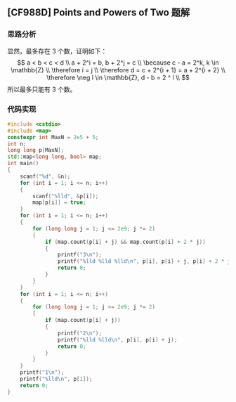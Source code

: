 ## [CF988D] Points and Powers of Two 题解

### 思路分析

显然，最多存在 $3$ 个数，证明如下：
$$
a < b < c < d \\
a + 2^i = b, b + 2^j = c \\
\because c - a = 2^k, k \in \mathbb{Z} \\
\therefore i = j \\
\therefore d = c + 2^{i + 1} = a + 2^{i + 2} \\
\therefore \neg l \in \mathbb{Z}, d - b = 2 ^ l \\
$$
所以最多只能有 $3$ 个数。

### 代码实现

```cpp
#include <cstdio>
#include <map>
constexpr int MaxN = 2e5 + 5;
int n;
long long p[MaxN];
std::map<long long, bool> map;
int main()
{
    scanf("%d", &n);
    for (int i = 1; i <= n; i++)
    {
        scanf("%lld", &p[i]);
        map[p[i]] = true;
    }
    for (int i = 1; i <= n; i++)
    {
        for (long long j = 1; j <= 2e9; j *= 2)
        {
            if (map.count(p[i] + j) && map.count(p[i] + 2 * j))
            {
                printf("3\n");
                printf("%lld %lld %lld\n", p[i], p[i] + j, p[i] + 2 * j);
                return 0;
            }
        }
    }
    for (int i = 1; i <= n; i++)
    {
        for (long long j = 1; j <= 2e9; j *= 2)
        {
            if (map.count(p[i] + j))
            {
                printf("2\n");
                printf("%lld %lld\n", p[i], p[i] + j);
                return 0;
            }
        }
    }
    printf("1\n");
    printf("%lld\n", p[1]);
    return 0;
}
```